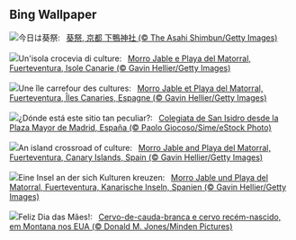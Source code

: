 ## Bing Wallpaper
![](https://www.bing.com/th?id=OHR.AoiMatsuri2023_JA-JP8770594775_UHD.jpg&w=1000)今日は葵祭:&nbsp;&ensp;[葵祭, 京都 下鴨神社 (© The Asahi Shimbun/Getty Images)](https://www.bing.com/th?id=OHR.AoiMatsuri2023_JA-JP8770594775_UHD.jpg)
<br><br/>
![](https://www.bing.com/th?id=OHR.MorroJable_IT-IT8361270560_UHD.jpg&w=1000)Un'isola crocevia di culture:&nbsp;&ensp;[Morro Jable e Playa del Matorral, Fuerteventura, Isole Canarie (© Gavin Hellier/Getty Images)](https://www.bing.com/th?id=OHR.MorroJable_IT-IT8361270560_UHD.jpg)
<br><br/>
![](https://www.bing.com/th?id=OHR.MorroJable_FR-FR4892451097_UHD.jpg&w=1000)Une île carrefour des cultures:&nbsp;&ensp;[Morro Jable et Playa del Matorral, Fuerteventura, Îles Canaries, Espagne (© Gavin Hellier/Getty Images)](https://www.bing.com/th?id=OHR.MorroJable_FR-FR4892451097_UHD.jpg)
<br><br/>
![](https://www.bing.com/th?id=OHR.SanIsidro_ES-ES5486603956_UHD.jpg&w=1000)¿Dónde está este sitio tan peculiar?:&nbsp;&ensp;[Colegiata de San Isidro desde la Plaza Mayor de Madrid, España (© Paolo Giocoso/Sime/eStock Photo)](https://www.bing.com/th?id=OHR.SanIsidro_ES-ES5486603956_UHD.jpg)
<br><br/>
![](https://www.bing.com/th?id=OHR.MorroJable_EN-GB0206716654_UHD.jpg&w=1000)An island crossroad of culture:&nbsp;&ensp;[Morro Jable and Playa del Matorral, Fuerteventura, Canary Islands, Spain (© Gavin Hellier/Getty Images)](https://www.bing.com/th?id=OHR.MorroJable_EN-GB0206716654_UHD.jpg)
<br><br/>
![](https://www.bing.com/th?id=OHR.MorroJable_DE-DE3676958507_UHD.jpg&w=1000)Eine Insel an der sich Kulturen kreuzen:&nbsp;&ensp;[Morro Jable und Playa del Matorral, Fuerteventura, Kanarische Inseln, Spanien (© Gavin Hellier/Getty Images)](https://www.bing.com/th?id=OHR.MorroJable_DE-DE3676958507_UHD.jpg)
<br><br/>
![](https://www.bing.com/th?id=OHR.OdocoileusVirginianus_PT-BR5303938011_UHD.jpg&w=1000)Feliz Dia das Mães!:&nbsp;&ensp;[Cervo-de-cauda-branca e cervo recém-nascido, em Montana nos EUA (© Donald M. Jones/Minden Pictures)](https://www.bing.com/th?id=OHR.OdocoileusVirginianus_PT-BR5303938011_UHD.jpg)
<br><br/>
